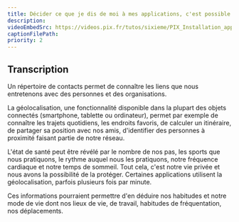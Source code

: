 ```yaml
---
title: Décider ce que je dis de moi à mes applications, c'est possible ?
description:
videoEmbedSrc: https://videos.pix.fr/tutos/sixieme/PIX_Installation_application_v05_20231109.mp4
captionFilePath:
priority: 2
---
```


## Transcription

Un répertoire de contacts permet de connaître les liens que nous entretenons avec des personnes et des organisations.

La géolocalisation, une fonctionnalité disponible dans la plupart des objets connectés (smartphone, tablette ou ordinateur), permet par exemple de connaître les trajets quotidiens, les endroits favoris, de calculer un itinéraire, de partager sa position avec nos amis, d'identifier des personnes à proximité faisant partie de notre réseau.

L'état de santé peut être révélé par le nombre de nos pas, les sports que nous pratiquons, le rythme auquel nous les pratiquons, notre fréquence cardiaque et notre temps de sommeil. Tout cela, c'est notre vie privée et nous avons la possibilité de la protéger. Certaines applications utilisent la géolocalisation, parfois plusieurs fois par minute.

Ces informations pourraient permettre d'en déduire nos habitudes et notre mode de vie dont nos lieux de vie, de travail, habitudes de fréquentation, nos déplacements.
